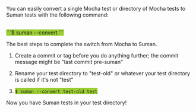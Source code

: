 You can easily convert a single Mocha test or directory of Mocha tests to Suman tests with the following command:

<br>
<span style="background-color:#9ACD32">```$ suman --convert <src-dir/src-file> <dest-dir/dest-file>```</span>
<br>

The best steps to complete the switch from Mocha to Suman. 

1. Create a commit or tag before you do anything further; the commit message might be "last commit pre-suman"

2. Rename your test directory to "test-old" or whatever your test directory is called if it's not "test"

3. <span style="background-color:#9ACD32">```$ suman --convert test-old test```</span>

Now you have Suman tests in your test directory!